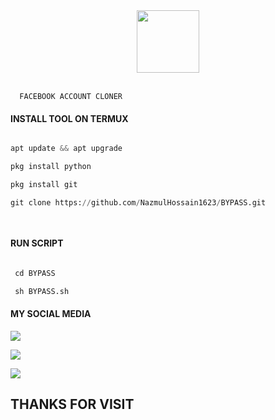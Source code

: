 

<div id="header" align="center">

  <img src="https://media.giphy.com/media/f7tjJVK7DHzG9OLua5/giphy.gif" width="100"/>

</div>

</br>

<p align="center">

      FACEBOOK ACCOUNT CLONER

</p>

  #### INSTALL TOOL ON TERMUX

```python

apt update && apt upgrade 

pkg install python 

pkg install git

git clone https://github.com/NazmulHossain1623/BYPASS.git

 

```

#### RUN SCRIPT

```python

 cd BYPASS

 sh BYPASS.sh

```

#### MY SOCIAL MEDIA

[![](https://img.shields.io/badge/Github-black?logo=Github&logoColor=red&labelColor=black)](https://github.com/NazmulHossain1623) <br>

[![](https://img.shields.io/badge/Facebook-black?logo=Facebook&logoColor=red&labelColor=blue)](https://www.facebook.com/NazmulHossain16239) <br>

[![](https://img.shields.io/badge/Facebook-black?logo=Facebook&logoColor=yellow&labelColor=red)](https://www.facebook.com/profile.php?id=100043316096491) <br>

<h2> THANKS FOR VISIT <h2\>

